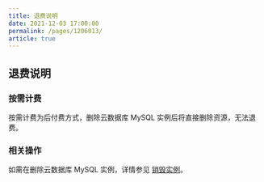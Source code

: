 ```yaml
---
title: 退费说明
date: 2021-12-03 17:00:00
permalink: /pages/1206013/
article: true
---
```


## 退费说明

### 按需计费

按需计费为后付费方式，删除云数据库 MySQL 实例后将直接删除资源，无法退费。

### 相关操作

如需在删除云数据库 MySQL 实例，详情参见 [销毁实例](./../04.操作指南/02.管理实例/03.销毁实例.md)。
